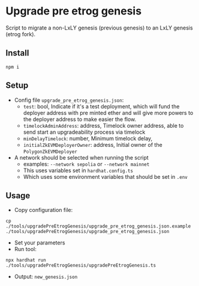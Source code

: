 # Upgrade pre etrog genesis
Script to migrate a non-LxLY genesis (previous genesis) to an LxLY genesis (etrog fork).

## Install
```
npm i
```

## Setup
- Config file `upgrade_pre_etrog_genesis.json`:
    -   `test`: bool, Indicate if it's a test deployment, which will fund the deployer address with pre minted ether and will give more powers to the deployer address to make easier the flow.
    -   `timelockAdminAddress`: address, Timelock owner address, able to send start an upgradeability process via timelock
    -   `minDelayTimelock`: number, Minimum timelock delay,
    -   `initialZkEVMDeployerOwner`: address, Initial owner of the `PolygonZkEVMDeployer`
- A network should be selected when running the script
  - examples: `--network sepolia` or `--network mainnet`
  - This uses variables set in `hardhat.config.ts`
  - Which uses some environment variables that should be set in `.env`

## Usage

- Copy configuration file:
```
cp ./tools/upgradePreEtrogGenesis/upgrade_pre_etrog_genesis.json.example ./tools/upgradePreEtrogGenesis/upgrade_pre_etrog_genesis.json
```
- Set your parameters
- Run tool:
```
npx hardhat run ./tools/upgradePreEtrogGenesis/upgradePreEtrogGenesis.ts
```

- Output: `new_genesis.json`